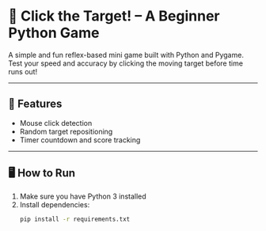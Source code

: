 # 🎯 Click the Target! – A Beginner Python Game

A simple and fun reflex-based mini game built with Python and Pygame.  
Test your speed and accuracy by clicking the moving target before time runs out!

---

## 🚀 Features
- Mouse click detection
- Random target repositioning
- Timer countdown and score tracking


---

## 🖥️ How to Run

1. Make sure you have Python 3 installed  
2. Install dependencies:
   ```bash
   pip install -r requirements.txt
